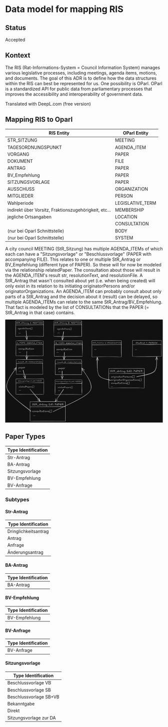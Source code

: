 # Data model for mapping RIS

## Status

Accepted

## Kontext

The RIS (Rat-Informations-System = Council Information System) manages various legislative processes, including meetings, agenda items, motions, and documents. The goal of this ADR is to define how the data structures within the RIS can best be represented for us. One possibility is OParl. OParl is a standardized API for public data from parliamentary processes that improves the accessibility and interoperability of government data.

Translated with DeepL.com (free version)

## Mapping RIS to Oparl

| **RIS Entity**              | **OParl Entity**    |
|------------------------------|----------------------|
| STR_SITZUNG                  | MEETING              |
| TAGESORDNUNGSPUNKT           | AGENDA_ITEM          |
| VORGANG                      | PAPER                |
| DOKUMENT                     | FILE                 |
| ANTRAG                       | PAPER                |
| BV_Empfehlung                | PAPER                |
| SITZUNGSVORLAGE              | PAPER                |
| AUSSCHUSS                    | ORGANIZATION         |
| MITGLIEDER                   | PERSON               |
| Wahlperiode                  | LEGISLATIVE_TERM     |
| indirekt über Vorsitz, Fraktionszugehörigkeit, etc... |MEMBERSHIP |
| jegliche Ortsangaben         | LOCATION             |
|                              | CONSULTATION         |
| (nur bei Oparl Schnittstelle)| BODY                 |
| (nur bei Oparl Schnittstelle)| SYSTEM               |

A city council MEETING (StR_Sitzung) has multiple AGENDA_ITEMs of which each can have a "Sitzungsvorlage" or "Beschlussvorlage" (PAPER with accompanying FILE). This relates to one or multiple StR_Antrag or BV_Empfehlung (different type of PAPER). So these will for now be modeled via the relationship relatedPaper. The consultation about those will result in the AGENDA_ITEM's result str, resolutionText, and resolutionFile. A StR_Antrag that wasn't consulted about yet (i.e. when being created) will only exist in its relation to its initiating originatorPersons and/or originatorOrganizations.
An AGENDA_ITEM can probably consult about only parts of a StR_Antrag and the decision about it (result) can be delayed, so multiple AGENDA_ITEMs can relate to the same StR_Antrag/BV_Empfehlung. That fact is modeled by the list of CONSULTATIONs that the PAPER (= StR_Antrag in that case) contains.

![Entity relationship diagram to show the relationships between city council applications](Stadtratsantrag_relations_dark.png)

## Paper Types

| **Type Identification** |
|-------------------------|
| Str-Antrag              |
| BA-Antrag               |
| Sitzungsvorlage         |
| BV-Empfehlung           |
| BV-Anfrage              |

### Subtypes

#### Str-Antrag

| **Type Identification** |
|-------------------------|
| Dringlichkeitsantrag    |
| Antrag                  |
| Anfrage                 |
| Änderungsantrag         |

#### BA-Antrag

| **Type Identification** |
|-------------------------|
| BA-Antrag               |

#### BV-Empfehlung

| **Type Identification** |
|-------------------------|
| BV-Empfehlung           |

#### BV-Anfrage

| **Type Identification** |
|-------------------------|
| BV-Anfrage              |

#### Sitzungsvorlage

| **Type Identification** |
|-------------------------|
| Beschlussvorlage VB     |
| Beschlussvorlage SB     |
| Beschlussvorlage SB+VB  |
| Bekanntgabe             |
| Direkt                  |
| Sitzungsvorlage zur DA  |
